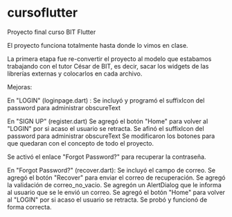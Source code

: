 # cursoflutter

Proyecto final curso BIT Flutter

El proyecto funciona totalmente hasta donde lo vimos en clase.

La primera etapa fue re-convertir el proyecto al modelo que estabamos trabajando con el tutor César de BIT, es decir, sacar los widgets de las librerías externas y colocarlos en cada archivo.

Mejoras:

En "LOGIN" (loginpage.dart) :
  Se incluyó y programó el suffixIcon del password para administrar obscureText

En "SIGN UP" (register.dart)
 Se agregó el botón "Home" para volver al "LOGIN" por si acaso el usuario se retracta.
 Se afinó el suffixIcon del password para administrar obscureText
 Se modificaron los botones para que quedaran con el concepto de todo el proyecto.

Se activó el enlace "Forgot Password?" para recuperar la contraseña.

En "Forgot Password?" (recover.dart):
  Se incluyó el campo de correo.
  Se agregó el botón "Recover" para enviar el correo de recuperación.
  Se agregó la validación de correo_no_vacio.
  Se agregón un AlertDialog que le informa al usuario que se le envió un correo.
  Se agregó el botón "Home" para volver al "LOGIN" por si acaso el usuario se retracta.
  Se probó y funcionó de forma correcta.
  
